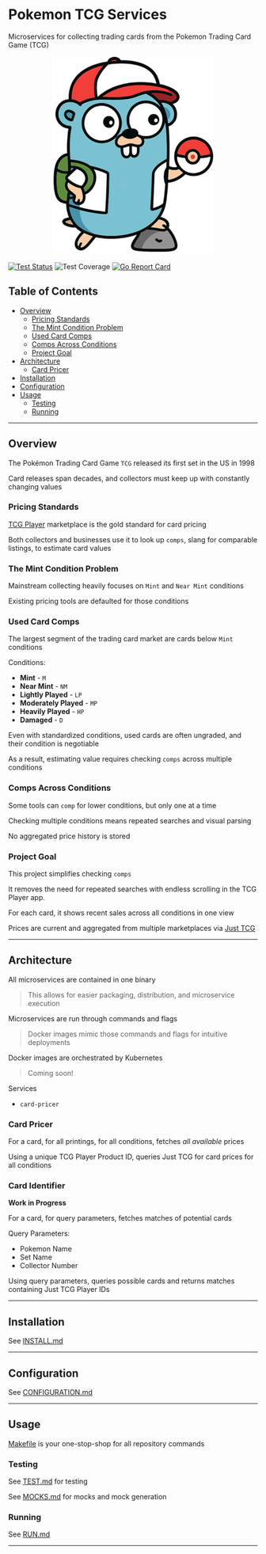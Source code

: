 # Pokemon TCG Services

Microservices for collecting trading cards from the Pokemon Trading Card Game (TCG)

<div align="center">
  <img src="assets/logo.png" alt="My mascot" height="400"/>
</div>

[![Test Status](https://github.com/ianhecker/pokemon-tcg-services/actions/workflows/test.yml/badge.svg)](https://github.com/ianhecker/pokemon-tcg-services/actions/workflows/test.yml)
![Test Coverage](https://img.shields.io/endpoint?url=https%3A%2F%2Fianhecker.github.io%2Fpokemon-tcg-services%2Fcoverage.json)
[![Go Report Card](https://goreportcard.com/badge/github.com/ianhecker/pokemon-tcg-services)](https://goreportcard.com/report/github.com/ianhecker/pokemon-tcg-services)

## Table of Contents
- [Overview](#overview)
    - [Pricing Standards](#pricing-standards)
    - [The Mint Condition Problem](#the-mint-condition-problem)
    - [Used Card Comps](#used-card-comps)
    - [Comps Across Conditions](#comps-across-conditions)
    - [Project Goal](#project-goal)
- [Architecture](#architecture)
    - [Card Pricer](#card-pricer)
- [Installation](#installation)
- [Configuration](#configuration)
- [Usage](#usage)
    - [Testing](#testing)
    - [Running](#running)

---

## Overview

The Pokémon Trading Card Game `TCG` released its first set in the US in 1998

Card releases span decades, and collectors must keep up with constantly changing
values

### Pricing Standards

[TCG Player](https://www.tcgplayer.com/) marketplace is the gold standard
for card pricing

Both collectors and businesses use it to look up `comps`, slang for comparable
listings, to estimate card values

### The Mint Condition Problem

Mainstream collecting heavily focuses on `Mint` and `Near Mint` conditions

Existing pricing tools are defaulted for those conditions

### Used Card Comps

The largest segment of the trading card market are cards below `Mint` conditions

Conditions:
- **Mint** - `M`
- **Near Mint** - `NM`
- **Lightly Played** - `LP`
- **Moderately Played** - `MP`
- **Heavily Played** - `HP`
- **Damaged** - `D`

Even with standardized conditions, used cards are often ungraded, and their
condition is negotiable

As a result, estimating value requires checking `comps` across multiple
conditions

### Comps Across Conditions

Some tools can `comp` for lower conditions, but only one at a time

Checking multiple conditions means repeated searches and visual parsing

No aggregated price history is stored

### Project Goal

This project simplifies checking `comps`

It removes the need for repeated searches with endless scrolling in the
TCG Player app.

For each card, it shows recent sales across all conditions in one view

Prices are current and aggregated from multiple marketplaces via
[Just TCG](https://justtcg.com/)

---

## Architecture

All microservices are contained in one binary

> This allows for easier packaging, distribution, and microservice execution

Microservices are run through commands and flags

> Docker images mimic those commands and flags for intuitive deployments

Docker images are orchestrated by Kubernetes

> Coming soon!

Services
- `card-pricer`

### Card Pricer

For a card, for all printings, for all conditions, fetches *all available* prices

Using a unique TCG Player Product ID, queries Just TCG for card prices for all
conditions

### Card Identifier

**Work in Progress**

For a card, for query parameters, fetches matches of potential cards

Query Parameters:
- Pokemon Name
- Set Name
- Collector Number

Using query parameters, queries possible cards and returns matches containing
Just TCG Player IDs

---

## Installation

See [INSTALL.md](./docs/INSTALL.md)

---

## Configuration

See [CONFIGURATION.md](./docs/CONFIGURATION.md)

---

## Usage

[Makefile](./Makefile) is your one-stop-shop for all repository commands

### Testing

See [TEST.md](./docs/TEST.md) for testing

See [MOCKS.md](./docs/MOCKS.md) for mocks and mock generation

### Running

See [RUN.md](./docs/RUN.md)

---
